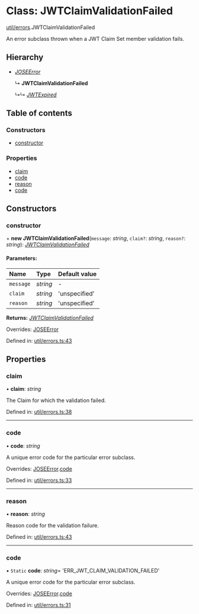 # Class: JWTClaimValidationFailed

[util/errors](../modules/util_errors.md).JWTClaimValidationFailed

An error subclass thrown when a JWT Claim Set member validation fails.

## Hierarchy

* [*JOSEError*](util_errors.joseerror.md)

  ↳ **JWTClaimValidationFailed**

  ↳↳ [*JWTExpired*](util_errors.jwtexpired.md)

## Table of contents

### Constructors

- [constructor](util_errors.jwtclaimvalidationfailed.md#constructor)

### Properties

- [claim](util_errors.jwtclaimvalidationfailed.md#claim)
- [code](util_errors.jwtclaimvalidationfailed.md#code)
- [reason](util_errors.jwtclaimvalidationfailed.md#reason)
- [code](util_errors.jwtclaimvalidationfailed.md#code)

## Constructors

### constructor

\+ **new JWTClaimValidationFailed**(`message`: *string*, `claim?`: *string*, `reason?`: *string*): [*JWTClaimValidationFailed*](util_errors.jwtclaimvalidationfailed.md)

#### Parameters:

| Name | Type | Default value |
| :------ | :------ | :------ |
| `message` | *string* | - |
| `claim` | *string* | 'unspecified' |
| `reason` | *string* | 'unspecified' |

**Returns:** [*JWTClaimValidationFailed*](util_errors.jwtclaimvalidationfailed.md)

Overrides: [JOSEError](util_errors.joseerror.md)

Defined in: [util/errors.ts:43](https://github.com/panva/jose/blob/v3.11.6/src/util/errors.ts#L43)

## Properties

### claim

• **claim**: *string*

The Claim for which the validation failed.

Defined in: [util/errors.ts:38](https://github.com/panva/jose/blob/v3.11.6/src/util/errors.ts#L38)

___

### code

• **code**: *string*

A unique error code for the particular error subclass.

Overrides: [JOSEError](util_errors.joseerror.md).[code](util_errors.joseerror.md#code)

Defined in: [util/errors.ts:33](https://github.com/panva/jose/blob/v3.11.6/src/util/errors.ts#L33)

___

### reason

• **reason**: *string*

Reason code for the validation failure.

Defined in: [util/errors.ts:43](https://github.com/panva/jose/blob/v3.11.6/src/util/errors.ts#L43)

___

### code

▪ `Static` **code**: *string*= 'ERR\_JWT\_CLAIM\_VALIDATION\_FAILED'

A unique error code for the particular error subclass.

Overrides: [JOSEError](util_errors.joseerror.md).[code](util_errors.joseerror.md#code)

Defined in: [util/errors.ts:31](https://github.com/panva/jose/blob/v3.11.6/src/util/errors.ts#L31)
